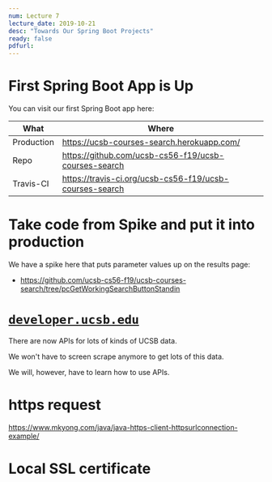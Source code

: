 ```yaml
---
num: Lecture 7
lecture_date: 2019-10-21
desc: "Towards Our Spring Boot Projects"
ready: false
pdfurl:
---
```



# First Spring Boot App is Up

You can visit our first Spring Boot app here: 


| What | Where |
|------|-------|
| Production | <https://ucsb-courses-search.herokuapp.com/> |
| Repo | <https://github.com/ucsb-cs56-f19/ucsb-courses-search> |
| Travis-CI | <https://travis-ci.org/ucsb-cs56-f19/ucsb-courses-search> | 

# Take code from Spike and put it into production

We have a spike here that puts parameter values up on the results page:

* <https://github.com/ucsb-cs56-f19/ucsb-courses-search/tree/pcGetWorkingSearchButtonStandin>

# [`developer.ucsb.edu`](https://developer.ucsb.edu)

There are now APIs for lots of kinds of UCSB data.

We won't have to screen scrape anymore to get lots of this data.

We will, however, have to learn how to use APIs.


# https request

<https://www.mkyong.com/java/java-https-client-httpsurlconnection-example/>

# Local SSL certificate

